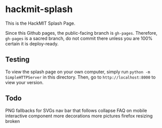 # hackmit-splash
This is the HackMIT Splash Page.

Since this Github pages, the public-facing branch is `gh-pages`. Therefore, `gh-pages` is a sacred branch, do not commit there unless you are 100% certain it is deploy-ready.

Testing
-------

To view the splash page on your own computer, simply run `python -m SimpleHTTPServer` in this directory. Then, go to `http://localhost:8000` to view your version.


Todo
----
PNG fallbacks for SVGs
nav bar that follows
collapse FAQ on mobile
interactive component
more decorations
more pictures
firefox resizing broken
